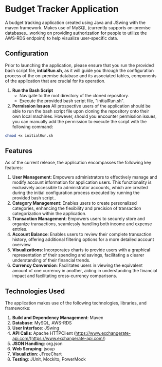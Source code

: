 # Budget Tracker Application
A budget tracking application created using Java and JSwing with the maven framework.
Makes use of MySQL (currently supports on-premise databases...working on providing authorization for people to utilize the AWS-RDS endpoint)
to help visualize user-specific data.

## Configuration
Prior to launching the application, please ensure that you run the provided bash script file, **intialRun.sh**, as it will guide you through the configuration process
of the on-premise database and its associated tables, components of the application that are crucial for its operation.
1. **Run the Bash Script**
   - Navigate to the root directory of the cloned repository.
   - Execute the provided bash script file, "initialRun.sh".
2. **Permission Issues**
All prospective users of the application should be able to run the bash script file upon cloning the repository onto their own local machines.
However, should you encounter permission issues, you can manually add the permission to execute the script with the following command:
```bash
chmod +x initialRun.sh
```

## Features
As of the current release, the application encompasses the following key features:
1. **User Management**: Empowers administrators to effectively manage and modify account information for application users. This functionality is exclusively accessible to administrator accounts, which are created during the initial configuration process executed by running the provided bash script..
2. **Category Management**: Enables users to create personalized categories, enhancing the flexibility and precision of transaction categorization within the application.
3. **Transaction Management**: Empowers users to securely store and organize transactions, seamlessly handling both income and expense entries.
4. **Account Balance**: Enables users to review their complete transaction history, offering additional filtering options for a more detailed account overview.
5. **Visualizations**: Incorporates charts to provide users with a graphical representation of their spending and savings, facilitating a clearer understanding of their financial trends.
6. **Currency Conversion**: Facilitates users in viewing the equivalent amount of one currency in another, aiding in understanding the financial impact and facilitating cross-currency comparisons.

## Technologies Used
The application makes use of the following technologies, libraries, and frameworks:
1. **Build and Dependency Management**: Maven
2. **Database**: MySQL, AWS-RDS
3. **User Interface**: JSwing
4. **API Calls**: Apache HTTPClient (https://www.exchangerate-api.com/)https://www.exchangerate-api.com/)
5. **JSON Handling**: org.json
6. **Web Scraping**: jsoup
7. **Visualiztion**: JFreeChart
8. **Testing**: JUnit, Mockito, PowerMock
   
